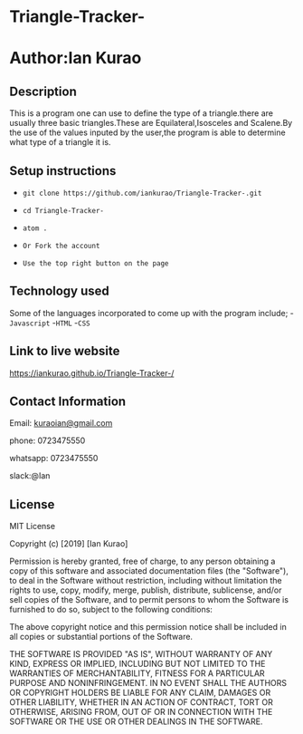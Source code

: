 # Triangle-Tracker-

#  Author:Ian Kurao

## Description
   This is a program one can use to define the type of a triangle.there are usually three basic triangles.These are Equilateral,Isosceles and Scalene.By the use of the values inputed by the user,the program is able to determine what type of a triangle it is.

## Setup instructions
- `git clone https://github.com/iankurao/Triangle-Tracker-.git`
- `cd Triangle-Tracker-`
- `atom .`

- `Or Fork the account`
- `Use the top right button on the page`



## Technology used
Some of the languages incorporated to come up with the program include;
  -`Javascript`
  -`HTML`
  -`CSS`

## Link to live website

https://iankurao.github.io/Triangle-Tracker-/


## Contact Information

Email: kuraoian@gmail.com

phone: 0723475550

whatsapp: 0723475550

slack:@Ian

## License
MIT License

Copyright (c) [2019] [Ian Kurao]

Permission is hereby granted, free of charge, to any person obtaining a copy
of this software and associated documentation files (the "Software"), to deal
in the Software without restriction, including without limitation the rights
to use, copy, modify, merge, publish, distribute, sublicense, and/or sell
copies of the Software, and to permit persons to whom the Software is
furnished to do so, subject to the following conditions:

The above copyright notice and this permission notice shall be included in all
copies or substantial portions of the Software.

THE SOFTWARE IS PROVIDED "AS IS", WITHOUT WARRANTY OF ANY KIND, EXPRESS OR
IMPLIED, INCLUDING BUT NOT LIMITED TO THE WARRANTIES OF MERCHANTABILITY,
FITNESS FOR A PARTICULAR PURPOSE AND NONINFRINGEMENT. IN NO EVENT SHALL THE
AUTHORS OR COPYRIGHT HOLDERS BE LIABLE FOR ANY CLAIM, DAMAGES OR OTHER
LIABILITY, WHETHER IN AN ACTION OF CONTRACT, TORT OR OTHERWISE, ARISING FROM,
OUT OF OR IN CONNECTION WITH THE SOFTWARE OR THE USE OR OTHER DEALINGS IN THE
SOFTWARE.

